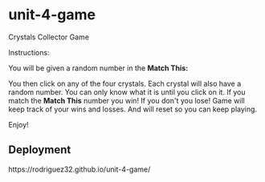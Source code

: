 # unit-4-game

Crystals Collector Game

Instructions:

You will be given a random number in the <strong>Match This:  </strong>
<p>You then click on any of the four crystals. Each crystal will also have a random number. You can only
know what it is until you click on it. 
If you match the <strong>Match This</strong> number you win! If you don't you lose! 
Game will keep track of your wins and losses. And will reset so you can keep playing. </p>
Enjoy!

<h2>Deployment</h2>
<p>https://rodriguez32.github.io/unit-4-game/</p>